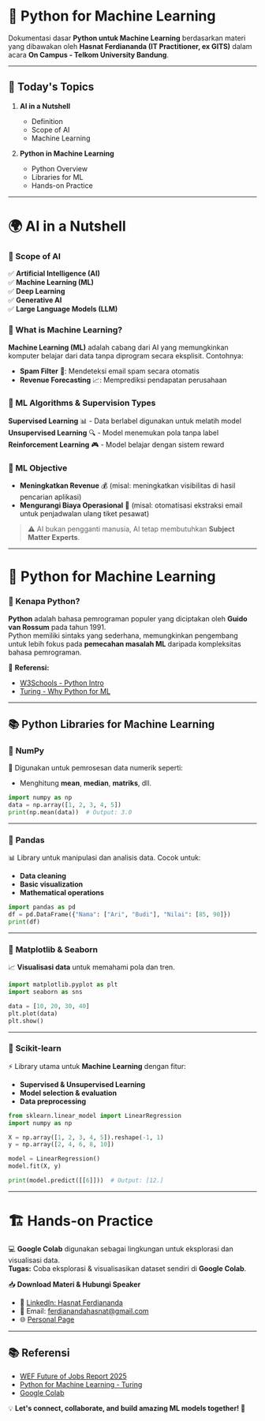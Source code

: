 # 🤖 Python for Machine Learning

Dokumentasi dasar **Python untuk Machine Learning** berdasarkan materi yang dibawakan oleh **Hasnat Ferdiananda (IT Practitioner, ex GITS)** dalam acara **On Campus - Telkom University Bandung**.

---

## 📌 Today's Topics
1. **AI in a Nutshell**
   - Definition
   - Scope of AI
   - Machine Learning  

2. **Python in Machine Learning**
   - Python Overview
   - Libraries for ML
   - Hands-on Practice

---

# 🌍 AI in a Nutshell

### 🔹 Scope of AI
✅ **Artificial Intelligence (AI)**  
✅ **Machine Learning (ML)**  
✅ **Deep Learning**  
✅ **Generative AI**  
✅ **Large Language Models (LLM)**  

### 🔹 What is Machine Learning?
**Machine Learning (ML)** adalah cabang dari AI yang memungkinkan komputer belajar dari data tanpa diprogram secara eksplisit. Contohnya:
- **Spam Filter** 📧: Mendeteksi email spam secara otomatis  
- **Revenue Forecasting** 📈: Memprediksi pendapatan perusahaan  

### 🔹 ML Algorithms & Supervision Types
**Supervised Learning** 📊 - Data berlabel digunakan untuk melatih model  
**Unsupervised Learning** 🔍 - Model menemukan pola tanpa label  
**Reinforcement Learning** 🎮 - Model belajar dengan sistem reward  

### 🔹 ML Objective
- **Meningkatkan Revenue** 💰 (misal: meningkatkan visibilitas di hasil pencarian aplikasi)  
- **Mengurangi Biaya Operasional** 🔧 (misal: otomatisasi ekstraksi email untuk penjadwalan ulang tiket pesawat)  

> ⚠️ AI bukan pengganti manusia, AI tetap membutuhkan **Subject Matter Experts**.  

---

# 🐍 Python for Machine Learning

### 🔹 Kenapa Python?
**Python** adalah bahasa pemrograman populer yang diciptakan oleh **Guido van Rossum** pada tahun 1991.  
Python memiliki sintaks yang sederhana, memungkinkan pengembang untuk lebih fokus pada **pemecahan masalah ML** daripada kompleksitas bahasa pemrograman.

🔗 **Referensi:**  
- [W3Schools - Python Intro](https://www.w3schools.com/python/python_intro.asp)  
- [Turing - Why Python for ML](https://www.turing.com/kb/why-python-is-widely-used-for-machine-learning)  

---

## 📚 Python Libraries for Machine Learning

### 🔹 **NumPy**
🔢 Digunakan untuk pemrosesan data numerik seperti:
- Menghitung **mean**, **median**, **matriks**, dll.

```python
import numpy as np
data = np.array([1, 2, 3, 4, 5])
print(np.mean(data))  # Output: 3.0
```

---

### 🔹 **Pandas**
📊 Library untuk manipulasi dan analisis data. Cocok untuk:
- **Data cleaning**
- **Basic visualization**
- **Mathematical operations**

```python
import pandas as pd
df = pd.DataFrame({"Nama": ["Ari", "Budi"], "Nilai": [85, 90]})
print(df)
```

---

### 🔹 **Matplotlib & Seaborn**
📈 **Visualisasi data** untuk memahami pola dan tren.

```python
import matplotlib.pyplot as plt
import seaborn as sns

data = [10, 20, 30, 40]
plt.plot(data)
plt.show()
```

---

### 🔹 **Scikit-learn**
⚡ Library utama untuk **Machine Learning** dengan fitur:
- **Supervised & Unsupervised Learning**
- **Model selection & evaluation**
- **Data preprocessing**

```python
from sklearn.linear_model import LinearRegression
import numpy as np

X = np.array([1, 2, 3, 4, 5]).reshape(-1, 1)
y = np.array([2, 4, 6, 8, 10])

model = LinearRegression()
model.fit(X, y)

print(model.predict([[6]]))  # Output: [12.]
```

---

# 🏗 Hands-on Practice

💻 **Google Colab** digunakan sebagai lingkungan untuk eksplorasi dan visualisasi data.  
**Tugas:** Coba eksplorasi & visualisasikan dataset sendiri di **Google Colab**.  

📥 **Download Materi & Hubungi Speaker**  
- 🔗 [LinkedIn: Hasnat Ferdiananda](https://www.linkedin.com/in/hasnatf/)  
- 📩 Email: ferdianandahasnat@gmail.com  
- 🌐 [Personal Page](https://hasnat.vercel.app/)  

---

## 📚 Referensi
- [WEF Future of Jobs Report 2025](https://reports.weforum.org/docs/WEF_Future_of_Jobs_Report_2025.pdf)  
- [Python for Machine Learning - Turing](https://www.turing.com/kb/why-python-is-widely-used-for-machine-learning)  
- [Google Colab](https://colab.research.google.com/)  

💡 **Let's connect, collaborate, and build amazing ML models together! 🚀**  
